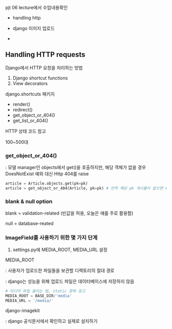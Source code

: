 pjt 06 lecture에서 수업내용확인

- handling http

- django 이미지 업로드
- 



## Handling HTTP requests

Django에서 HTTP 요청을 처리하는 방법

1. Django shortcut functions
2. View decorators

django.shortcuts 패키지

- render()
- redirect()
- get_object_or_404()
- get_list_or_404()



HTTP 상태 코드 참고

100~500대 

### get_object_or_404()

: 모델 manager인 objects에서 get()을 호출하지만, 해당 객체가 없을 경우 DoesNotExist 예외 대신 Http 404를 raise



```python
article = Article.objects.get(pk=pk)
article = get_object_or_404(Article, pk=pk) # 만약 해당 pk 게시물이 없으면 404 반환, 논리는 되게 쉽네
```



### blank & null option

blank = validation-related (빈값을 허용, 오늘은 얘를 주로 활용함)

null = database-reated 



### ImageField를 사용하기 위한 몇 가지 단계

1. settings.py에 MEDIA_ROOT, MEDIA_URL 설정



MEDIA_ROOT

: 사용자가 업로드한 파일들을 보관할 디렉토리의 절대 경로

: django는 성능을 위해 업로드 파일은 데이터베이스에 저장하지 않음

```python
# 미디어 파일 올리는 법, static 항목 참고
MEDIA_ROOT = BASE_DIR/'media'
MEDIA_URL = '/media/'
```



django-imagekit

: django 공식문서에서 확인하고 실제로 설치하기